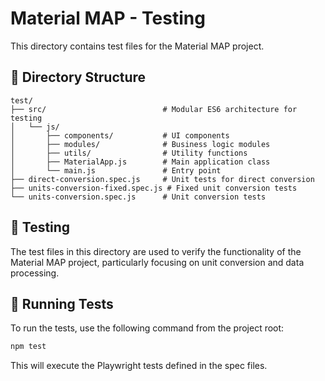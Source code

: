 # Material MAP - Testing

This directory contains test files for the Material MAP project.

## 📁 Directory Structure

```
test/
├── src/                          # Modular ES6 architecture for testing
│   └── js/
│       ├── components/           # UI components
│       ├── modules/              # Business logic modules
│       ├── utils/                # Utility functions
│       ├── MaterialApp.js        # Main application class
│       └── main.js               # Entry point
├── direct-conversion.spec.js     # Unit tests for direct conversion
├── units-conversion-fixed.spec.js # Fixed unit conversion tests
└── units-conversion.spec.js      # Unit conversion tests
```

## 🧪 Testing

The test files in this directory are used to verify the functionality of the Material MAP project, particularly focusing on unit conversion and data processing.

## 🔧 Running Tests

To run the tests, use the following command from the project root:

```bash
npm test
```

This will execute the Playwright tests defined in the spec files.

